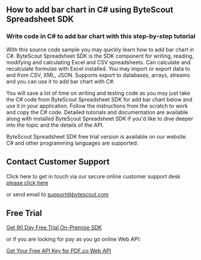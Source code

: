 ## How to add bar chart in C# using ByteScout Spreadsheet SDK

### Write code in C# to add bar chart with this step-by-step tutorial

With this source code sample you may quickly learn how to add bar chart in C#. ByteScout Spreadsheet SDK is the SDK component for writing, reading, modifying and calculating Excel and CSV spreadsheets. Can calculate and reculculate formulas with Excel installed. You may import or export data to and from CSV, XML, JSON. Supports export to databases, arrays, streams and you can use it to add bar chart with C#.

You will save a lot of time on writing and testing code as you may just take the C# code from ByteScout Spreadsheet SDK for add bar chart below and use it in your application. Follow the instructions from the scratch to work and copy the C# code. Detailed tutorials and documentation are available along with installed ByteScout Spreadsheet SDK if you'd like to dive deeper into the topic and the details of the API.

ByteScout Spreadsheet SDK free trial version is available on our website. C# and other programming languages are supported.

## Contact Customer Support

Click here to get in touch via our secure online customer support desk [please click here](https://bytescout.zendesk.com/hc/en-us/requests/new?subject=ByteScout%20Spreadsheet%20SDK%20Question)

or send email to [support@bytescout.com](mailto:support@bytescout.com?subject=ByteScout%20Spreadsheet%20SDK%20Question) 

## Free Trial

[Get 90 Day Free Trial On-Premise SDK](https://bytescout.com/download/web-installer?utm_source=github-readme)

or if you are looking for pay as you go online Web API:

[Get Your Free API Key for PDF.co Web API](https://pdf.co/documentation/api?utm_source=github-readme)